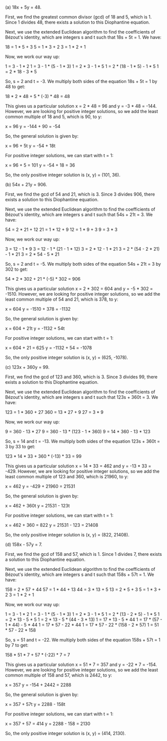  (a) 18x + 5y = 48.

First, we find the greatest common divisor (gcd) of 18 and 5, which is 1. Since 1 divides 48, there exists a solution to this Diophantine equation.

Next, we use the extended Euclidean algorithm to find the coefficients of Bézout's identity, which are integers s and t such that 18s + 5t = 1. We have:

18 = 1 * 5 + 3
5 = 1 * 3 + 2
3 = 1 * 2 + 1

Now, we work our way up:

1 = 3 - 1 * 2
1 = 3 - 1 * (5 - 1 * 3)
1 = 2 * 3 - 1 * 5
1 = 2 * (18 - 1 * 5) - 1 * 5
1 = 2 * 18 - 3 * 5

So, s = 2 and t = -3. We multiply both sides of the equation 18s + 5t = 1 by 48 to get:

18 * 2 * 48 + 5 * (-3) * 48 = 48

This gives us a particular solution x = 2 * 48 = 96 and y = -3 * 48 = -144. However, we are looking for positive integer solutions, so we add the least common multiple of 18 and 5, which is 90, to y:

x = 96
y = -144 + 90 = -54

So, the general solution is given by:

x = 96 + 5t
y = -54 + 18t

For positive integer solutions, we can start with t = 1:

x = 96 + 5 = 101
y = -54 + 18 = 36

So, the only positive integer solution is (x, y) = (101, 36).

(b) 54x + 21y = 906.

First, we find the gcd of 54 and 21, which is 3. Since 3 divides 906, there exists a solution to this Diophantine equation.

Next, we use the extended Euclidean algorithm to find the coefficients of Bézout's identity, which are integers s and t such that 54s + 21t = 3. We have:

54 = 2 * 21 + 12
21 = 1 * 12 + 9
12 = 1 * 9 + 3
9 = 3 * 3

Now, we work our way up:

3 = 12 - 1 * 9
3 = 12 - 1 * (21 - 1 * 12)
3 = 2 * 12 - 1 * 21
3 = 2 * (54 - 2 * 21) - 1 * 21
3 = 2 * 54 - 5 * 21

So, s = 2 and t = -5. We multiply both sides of the equation 54s + 21t = 3 by 302 to get:

54 * 2 * 302 + 21 * (-5) * 302 = 906

This gives us a particular solution x = 2 * 302 = 604 and y = -5 * 302 = -1510. However, we are looking for positive integer solutions, so we add the least common multiple of 54 and 21, which is 378, to y:

x = 604
y = -1510 + 378 = -1132

So, the general solution is given by:

x = 604 + 21t
y = -1132 + 54t

For positive integer solutions, we can start with t = 1:

x = 604 + 21 = 625
y = -1132 + 54 = -1078

So, the only positive integer solution is (x, y) = (625, -1078).

(c) 123x + 360y = 99.

First, we find the gcd of 123 and 360, which is 3. Since 3 divides 99, there exists a solution to this Diophantine equation.

Next, we use the extended Euclidean algorithm to find the coefficients of Bézout's identity, which are integers s and t such that 123s + 360t = 3. We have:

123 = 1 * 360 + 27
360 = 13 * 27 + 9
27 = 3 * 9

Now, we work our way up:

9 = 360 - 13 * 27
9 = 360 - 13 * (123 - 1 * 360)
9 = 14 * 360 - 13 * 123

So, s = 14 and t = -13. We multiply both sides of the equation 123s + 360t = 3 by 33 to get:

123 * 14 * 33 + 360 * (-13) * 33 = 99

This gives us a particular solution x = 14 * 33 = 462 and y = -13 * 33 = -429. However, we are looking for positive integer solutions, so we add the least common multiple of 123 and 360, which is 21960, to y:

x = 462
y = -429 + 21960 = 21531

So, the general solution is given by:

x = 462 + 360t
y = 21531 - 123t

For positive integer solutions, we can start with t = 1:

x = 462 + 360 = 822
y = 21531 - 123 = 21408

So, the only positive integer solution is (x, y) = (822, 21408).

(d) 158x - 57y = 7.

First, we find the gcd of 158 and 57, which is 1. Since 1 divides 7, there exists a solution to this Diophantine equation.

Next, we use the extended Euclidean algorithm to find the coefficients of Bézout's identity, which are integers s and t such that 158s + 57t = 1. We have:

158 = 2 * 57 + 44
57 = 1 * 44 + 13
44 = 3 * 13 + 5
13 = 2 * 5 + 3
5 = 1 * 3 + 2
3 = 1 * 2 + 1

Now, we work our way up:

1 = 3 - 1 * 2
1 = 3 - 1 * (5 - 1 * 3)
1 = 2 * 3 - 1 * 5
1 = 2 * (13 - 2 * 5) - 1 * 5
1 = 2 * 13 - 5 * 5
1 = 2 * 13 - 5 * (44 - 3 * 13)
1 = 17 * 13 - 5 * 44
1 = 17 * (57 - 1 * 44) - 5 * 44
1 = 17 * 57 - 22 * 44
1 = 17 * 57 - 22 * (158 - 2 * 57)
1 = 51 * 57 - 22 * 158

So, s = 51 and t = -22. We multiply both sides of the equation 158s + 57t = 1 by 7 to get:

158 * 51 * 7 + 57 * (-22) * 7 = 7

This gives us a particular solution x = 51 * 7 = 357 and y = -22 * 7 = -154. However, we are looking for positive integer solutions, so we add the least common multiple of 158 and 57, which is 2442, to y:

x = 357
y = -154 + 2442 = 2288

So, the general solution is given by:

x = 357 + 57t
y = 2288 - 158t

For positive integer solutions, we can start with t = 1:

x = 357 + 57 = 414
y = 2288 - 158 = 2130

So, the only positive integer solution is (x, y) = (414, 2130).